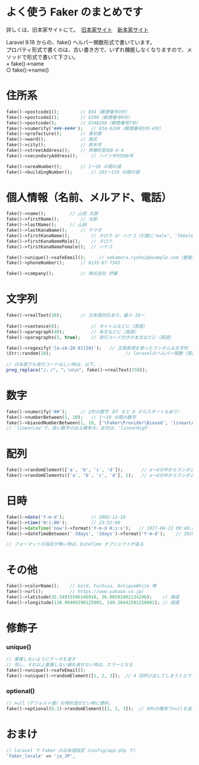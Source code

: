 # よく使う Faker のまとめです

詳しくは、旧本家サイトにて。　[旧本家サイト](https://github.com/fzaninotto/Faker)　[新本家サイト](https://github.com/fakerphp/faker)

Laravel 9.18 からの、fake() ヘルパー関数形式で書いています。<br>
プロパティ形式で書くのは、古い書き方で、いずれ機能しなくなりますので、メソッドで形式で書いて下さい。<br>
× fake()->name<br>
○ fake()->name()<br>

# 住所系

```php
fake()->postcode1();       	// 834（郵便番号3桁）
fake()->postcode2();       	// 8290（郵便番号4桁）
fake()->postcode();       	// 8348290（郵便番号7桁）
fake()->numerify('###-####');	// 834-8290（郵便番号3桁-4桁）
fake()->prefecture();     	// 東京都
fake()->ward();            	// 南区
fake()->city();            	// 鈴木市
fake()->streetAddress();   	// 斉藤町若松8-6-4
fake()->secondaryAddress();   	// ハイツ中村108号

fake()->areaNumber();		// 1～10 の間の値
fake()->buildingNumber();    	// 101～110 の間の値
```

# 個人情報（名前、メルアド、電話）

```php
fake()->name();			// 山田 太郎
fake()->firstName();		// 太郎
fake()->lastName();		// 山田
fake()->lastKanaName();		// ヤマダ
fake()->firstKanaName();		// タロウ or ハナコ（引数に'male', 'female' で性別指定可）
fake()->firstKanaNameMale();	// タロウ
fake()->firstKanaNameFemale();	// ハナコ

fake()->unique()->safeEmail();     // nakamura.ryohei@example.com（重複の無いメルアドで、実在しないドメイン）
fake()->phoneNumber(); 		// 0135-67-7343

fake()->company();  		// 株式会社 伊藤
```

# 文字列

```php
fake()->realText(10);    	// 日本語対応あり。最小 10～
    
fake()->sentence(8);            // タイトルなどに（英語）
fake()->paragraph(40);          // 本文などに（英語）
fake()->paragraphs(5, true);    // 改行コード付きの本文などに（英語）

fake()->regexify('[a-zA-Z0-9]{10}');   // 正規表現を使ったランダムな文字列
\Str::random(10);                            // laravelのヘルパー関数（英数字のみ）。例：「TkO41KdieO」
    
// 日本語でも改行コードほしい時は、以下。
preg_replace("/。/", "。\n\n", fake()->realText(150));
```

# 数字

```php
fake()->numerify('##');		// 2桁の数字（07 など 0 からスタートもあり）
fake()->numberBetween(1, 10);   // 1～10 の間の数字
fake()->biasedNumberBetween(1, 10, ['\Faker\Provider\Biased', 'linearLow']);
// 'linearLow'で、低い数字の出る確率大。反対は、'linearHigh'
```

# 配列

```php
fake()->randomElement(['a', 'b', 'c', 'd']);       // a～dの中からランダムに1つ
fake()->randomElements(['a', 'b', 'c', 'd'], 2);   // a～dの中からランダムに2つ（重複無し）
```

# 日時

```php
fake()->date('Y-m-d');			// 2002-12-10
fake()->time('H:i:00');			// 23:52:00
fake()->dateTime('now')->format('Y-m-d H:i:s');	  // 1977-08-13 09:40:21
fake()->dateTimeBetween('-3days', '3days')->format('Y-m-d');	// 2019-12-25

// フォーマットの指定が無い時は、DateTime オブジェクトが返る
```

# その他

```php
fake()->colorName();  	// Gold, Fuchsia, AntiqueWhite 等
fake()->url();         	// https://www.yahaoo.co.jp/
fake()->latitude(35.54915506146918, 36.06591802134296);    // 緯度
fake()->longitude(138.96409298125002, 140.30442501250002); // 経度
```

# 修飾子

### unique()

```php
// 重複しないようにデータを返す
// 但し、それ以上重複しない値を返せない時は、エラーとなる
fake()->unique()->safeEmail();
fake()->unique()->randomElement([1, 2, 3]);  // 4 回呼び出してしまうとエラー
```

### optional()

```php
// null（デフォルト値）を時折混ぜたい時に便利。
fake()->optional(0.1)->randomElement([1, 2, 3]);  // 90%の確率でnullを返す
```

# おまけ

```php
// laravel で Faker の日本語設定（config/app.php で）
'faker_locale' => 'ja_JP',

```
